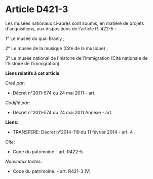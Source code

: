 # Article D421-3

Les musées nationaux ci-après sont soumis, en matière de projets d'acquisitions, aux dispositions de l'article R. 422-5 :

1° Le musée du quai Branly ; 

2° Le musée de la musique (Cité de la musique) ; 

3° Le musée national de l'histoire de l'immigration (Cité nationale de l'histoire de l'immigration).

**Liens relatifs à cet article**

_Créé par_:

  - Décret n°2011-574 du 24 mai 2011  - art.

_Codifié par_:

  - Décret n°2011-574 du 24 mai 2011 Annexe - art.

**Liens**:

  - TRANSFERE: Décret n°2014-119 du 11 février 2014 - art. 4

_Cite_:

  - Code du patrimoine - art. R422-5

_Nouveaux textes_:

  - Code du patrimoine. - art. R421-3 (V)
